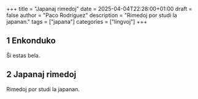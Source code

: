 +++
title = "Japanaj rimedoj"
date = 2025-04-04T22:28:00+01:00
draft = false
author = "Paco Rodríguez"
description = "Rimedoj por studi la japanan."
tags = ["japana"]
categories = ["lingvoj"]
+++
## 1 Enkonduko

Ŝi estas bela.

## 2 Japanaj rimedoj

Rimedoj por studi la japanan.
